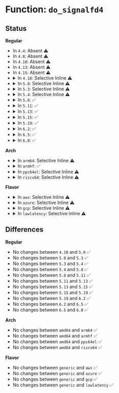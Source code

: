# Function: <code>do_signalfd4</code>

## Status
<b>Regular</b>
<ul>
<li>
In <code>4.4</code>: Absent ⚠️
</li>
<li>
In <code>4.8</code>: Absent ⚠️
</li>
<li>
In <code>4.10</code>: Absent ⚠️
</li>
<li>
In <code>4.13</code>: Absent ⚠️
</li>
<li>
In <code>4.15</code>: Absent ⚠️
</li>
<li>
<details>
<summary>In <code>4.18</code>: Selective Inline ⚠️</summary>

```c
int do_signalfd4(int ufd, sigset_t *mask, int flags);
```

**Collision:** Unique Static

**Inline:** Selective

**Transformation:** False

**Instances:**

```
In fs/signalfd.c (ffffffff812ed2c0)
Location: fs/signalfd.c:262
Inline: True
Direct callers:
  - fs/signalfd.c:do_compat_signalfd4
  - fs/signalfd.c:__ia32_sys_signalfd
  - fs/signalfd.c:__x64_sys_signalfd
  - fs/signalfd.c:__ia32_sys_signalfd4
  - fs/signalfd.c:__x64_sys_signalfd4
```
**Symbols:**

```
ffffffff812ed2c0-ffffffff812ed435: do_signalfd4 (STB_LOCAL)
```
</details>
</li>
<li>
<details>
<summary>In <code>5.0</code>: Selective Inline ⚠️</summary>

```c
int do_signalfd4(int ufd, sigset_t *mask, int flags);
```

**Collision:** Unique Static

**Inline:** Selective

**Transformation:** False

**Instances:**

```
In fs/signalfd.c (ffffffff81301920)
Location: fs/signalfd.c:262
Inline: True
Direct callers:
  - fs/signalfd.c:do_compat_signalfd4
  - fs/signalfd.c:__ia32_sys_signalfd
  - fs/signalfd.c:__x64_sys_signalfd
  - fs/signalfd.c:__ia32_sys_signalfd4
  - fs/signalfd.c:__x64_sys_signalfd4
```
**Symbols:**

```
ffffffff81301920-ffffffff81301a95: do_signalfd4 (STB_LOCAL)
```
</details>
</li>
<li>
<details>
<summary>In <code>5.3</code>: Selective Inline ⚠️</summary>

```c
int do_signalfd4(int ufd, sigset_t *mask, int flags);
```

**Collision:** Unique Static

**Inline:** Selective

**Transformation:** False

**Instances:**

```
In fs/signalfd.c (ffffffff81322e90)
Location: fs/signalfd.c:263
Inline: True
Direct callers:
  - fs/signalfd.c:do_compat_signalfd4
  - fs/signalfd.c:__ia32_sys_signalfd
  - fs/signalfd.c:__x64_sys_signalfd
  - fs/signalfd.c:__ia32_sys_signalfd4
  - fs/signalfd.c:__x64_sys_signalfd4
```
**Symbols:**

```
ffffffff81322e90-ffffffff81323018: do_signalfd4 (STB_LOCAL)
```
</details>
</li>
<li>
<details>
<summary>In <code>5.4</code>: Selective Inline ⚠️</summary>

```c
int do_signalfd4(int ufd, sigset_t *mask, int flags);
```

**Collision:** Unique Static

**Inline:** Selective

**Transformation:** False

**Instances:**

```
In fs/signalfd.c (ffffffff81335bf0)
Location: fs/signalfd.c:263
Inline: True
Direct callers:
  - fs/signalfd.c:do_compat_signalfd4
  - fs/signalfd.c:__ia32_sys_signalfd
  - fs/signalfd.c:__x64_sys_signalfd
  - fs/signalfd.c:__ia32_sys_signalfd4
  - fs/signalfd.c:__x64_sys_signalfd4
```
**Symbols:**

```
ffffffff81335bf0-ffffffff81335d78: do_signalfd4 (STB_LOCAL)
```
</details>
</li>
<li>
<details>
<summary>In <code>5.8</code>: ✅</summary>

```c
int do_signalfd4(int ufd, sigset_t *mask, int flags);
```

**Collision:** Unique Static

**Inline:** No

**Transformation:** False

**Instances:**

```
In fs/signalfd.c (ffffffff8136f880)
Location: fs/signalfd.c:263
Inline: False
Direct callers:
  - fs/signalfd.c:__x32_compat_sys_signalfd
  - fs/signalfd.c:__ia32_compat_sys_signalfd
  - fs/signalfd.c:__x32_compat_sys_signalfd4
  - fs/signalfd.c:__ia32_compat_sys_signalfd4
  - fs/signalfd.c:__ia32_sys_signalfd
  - fs/signalfd.c:__x64_sys_signalfd
  - fs/signalfd.c:__ia32_sys_signalfd4
  - fs/signalfd.c:__x64_sys_signalfd4
```
**Symbols:**

```
ffffffff8136f880-ffffffff8136f9e4: do_signalfd4 (STB_LOCAL)
```
</details>
</li>
<li>
<details>
<summary>In <code>5.11</code>: ✅</summary>

```c
int do_signalfd4(int ufd, sigset_t *mask, int flags);
```

**Collision:** Unique Static

**Inline:** No

**Transformation:** False

**Instances:**

```
In fs/signalfd.c (ffffffff8137d5e0)
Location: fs/signalfd.c:263
Inline: False
Direct callers:
  - fs/signalfd.c:__x32_compat_sys_signalfd
  - fs/signalfd.c:__ia32_compat_sys_signalfd
  - fs/signalfd.c:__x32_compat_sys_signalfd4
  - fs/signalfd.c:__ia32_compat_sys_signalfd4
  - fs/signalfd.c:__ia32_sys_signalfd
  - fs/signalfd.c:__x64_sys_signalfd
  - fs/signalfd.c:__ia32_sys_signalfd4
  - fs/signalfd.c:__x64_sys_signalfd4
```
**Symbols:**

```
ffffffff8137d5e0-ffffffff8137d744: do_signalfd4 (STB_LOCAL)
```
</details>
</li>
<li>
<details>
<summary>In <code>5.13</code>: ✅</summary>

```c
int do_signalfd4(int ufd, sigset_t *mask, int flags);
```

**Collision:** Unique Static

**Inline:** No

**Transformation:** False

**Instances:**

```
In fs/signalfd.c (ffffffff81384260)
Location: fs/signalfd.c:262
Inline: False
Direct callers:
  - fs/signalfd.c:__x32_compat_sys_signalfd
  - fs/signalfd.c:__ia32_compat_sys_signalfd
  - fs/signalfd.c:__x32_compat_sys_signalfd4
  - fs/signalfd.c:__ia32_compat_sys_signalfd4
  - fs/signalfd.c:__ia32_sys_signalfd
  - fs/signalfd.c:__x64_sys_signalfd
  - fs/signalfd.c:__ia32_sys_signalfd4
  - fs/signalfd.c:__x64_sys_signalfd4
```
**Symbols:**

```
ffffffff81384260-ffffffff813843c4: do_signalfd4 (STB_LOCAL)
```
</details>
</li>
<li>
<details>
<summary>In <code>5.15</code>: ✅</summary>

```c
int do_signalfd4(int ufd, sigset_t *mask, int flags);
```

**Collision:** Unique Static

**Inline:** No

**Transformation:** False

**Instances:**

```
In fs/signalfd.c (ffffffff813d1500)
Location: fs/signalfd.c:252
Inline: False
Direct callers:
  - fs/signalfd.c:__x64_compat_sys_signalfd
  - fs/signalfd.c:__ia32_compat_sys_signalfd
  - fs/signalfd.c:__x64_compat_sys_signalfd4
  - fs/signalfd.c:__ia32_compat_sys_signalfd4
  - fs/signalfd.c:__ia32_sys_signalfd
  - fs/signalfd.c:__x64_sys_signalfd
  - fs/signalfd.c:__ia32_sys_signalfd4
  - fs/signalfd.c:__x64_sys_signalfd4
```
**Symbols:**

```
ffffffff813d1500-ffffffff813d1664: do_signalfd4 (STB_LOCAL)
```
</details>
</li>
<li>
<details>
<summary>In <code>5.19</code>: ✅</summary>

```c
int do_signalfd4(int ufd, sigset_t *mask, int flags);
```

**Collision:** Unique Static

**Inline:** No

**Transformation:** False

**Instances:**

```
In fs/signalfd.c (ffffffff8145a7a0)
Location: fs/signalfd.c:253
Inline: False
Direct callers:
  - fs/signalfd.c:__ia32_compat_sys_signalfd
  - fs/signalfd.c:__ia32_compat_sys_signalfd4
  - fs/signalfd.c:__ia32_sys_signalfd
  - fs/signalfd.c:__x64_sys_signalfd
  - fs/signalfd.c:__ia32_sys_signalfd4
  - fs/signalfd.c:__x64_sys_signalfd4
```
**Symbols:**

```
ffffffff8145a7a0-ffffffff8145a922: do_signalfd4 (STB_LOCAL)
```
</details>
</li>
<li>
<details>
<summary>In <code>6.2</code>: ✅</summary>

```c
int do_signalfd4(int ufd, sigset_t *mask, int flags);
```

**Collision:** Unique Static

**Inline:** No

**Transformation:** False

**Instances:**

```
In fs/signalfd.c (ffffffff814e9cf0)
Location: fs/signalfd.c:253
Inline: False
Direct callers:
  - fs/signalfd.c:__ia32_compat_sys_signalfd
  - fs/signalfd.c:__ia32_compat_sys_signalfd4
  - fs/signalfd.c:__ia32_sys_signalfd
  - fs/signalfd.c:__x64_sys_signalfd
  - fs/signalfd.c:__ia32_sys_signalfd4
  - fs/signalfd.c:__x64_sys_signalfd4
```
**Symbols:**

```
ffffffff814e9cf0-ffffffff814e9e72: do_signalfd4 (STB_LOCAL)
```
</details>
</li>
<li>
<details>
<summary>In <code>6.5</code>: ✅</summary>

```c
int do_signalfd4(int ufd, sigset_t *mask, int flags);
```

**Collision:** Unique Static

**Inline:** No

**Transformation:** False

**Instances:**

```
In fs/signalfd.c (ffffffff81520a90)
Location: fs/signalfd.c:253
Inline: False
Direct callers:
  - fs/signalfd.c:__ia32_compat_sys_signalfd
  - fs/signalfd.c:__ia32_compat_sys_signalfd4
  - fs/signalfd.c:__ia32_sys_signalfd
  - fs/signalfd.c:__x64_sys_signalfd
  - fs/signalfd.c:__ia32_sys_signalfd4
  - fs/signalfd.c:__x64_sys_signalfd4
```
**Symbols:**

```
ffffffff81520a90-ffffffff81520c15: do_signalfd4 (STB_LOCAL)
```
</details>
</li>
<li>
<details>
<summary>In <code>6.8</code>: ✅</summary>

```c
int do_signalfd4(int ufd, sigset_t *mask, int flags);
```

**Collision:** Unique Static

**Inline:** No

**Transformation:** False

**Instances:**

```
In fs/signalfd.c (ffffffff815550a0)
Location: fs/signalfd.c:253
Inline: False
Direct callers:
  - fs/signalfd.c:__ia32_compat_sys_signalfd
  - fs/signalfd.c:__ia32_compat_sys_signalfd4
  - fs/signalfd.c:__ia32_sys_signalfd
  - fs/signalfd.c:__x64_sys_signalfd
  - fs/signalfd.c:__ia32_sys_signalfd4
  - fs/signalfd.c:__x64_sys_signalfd4
```
**Symbols:**

```
ffffffff815550a0-ffffffff81555258: do_signalfd4 (STB_LOCAL)
```
</details>
</li>
</ul>
<b>Arch</b>
<ul>
<li>
<details>
<summary>In <code>arm64</code>: Selective Inline ⚠️</summary>

```c
int do_signalfd4(int ufd, sigset_t *mask, int flags);
```

**Collision:** Unique Static

**Inline:** Selective

**Transformation:** False

**Instances:**

```
In fs/signalfd.c (ffff8000103f3588)
Location: fs/signalfd.c:263
Inline: True
Direct callers:
  - fs/signalfd.c:__arm64_compat_sys_signalfd
  - fs/signalfd.c:__arm64_compat_sys_signalfd4
  - fs/signalfd.c:__arm64_sys_signalfd
  - fs/signalfd.c:__arm64_sys_signalfd4
```
**Symbols:**

```
ffff8000103f3588-ffff8000103f3780: do_signalfd4 (STB_LOCAL)
```
</details>
</li>
<li>
<details>
<summary>In <code>armhf</code>: ✅</summary>

```c
int do_signalfd4(int ufd, sigset_t *mask, int flags);
```

**Collision:** Unique Static

**Inline:** No

**Transformation:** False

**Instances:**

```
In fs/signalfd.c (c05c8990)
Location: fs/signalfd.c:263
Inline: False
Direct callers:
  - fs/signalfd.c:__se_sys_signalfd
  - fs/signalfd.c:__se_sys_signalfd4
```
**Symbols:**

```
c05c8990-c05c8b30: do_signalfd4 (STB_LOCAL)
```
</details>
</li>
<li>
<details>
<summary>In <code>ppc64el</code>: Selective Inline ⚠️</summary>

```c
int do_signalfd4(int ufd, sigset_t *mask, int flags);
```

**Collision:** Unique Static

**Inline:** Selective

**Transformation:** False

**Instances:**

```
In fs/signalfd.c (c0000000004fb490)
Location: fs/signalfd.c:263
Inline: True
Direct callers:
  - fs/signalfd.c:__se_compat_sys_signalfd
  - fs/signalfd.c:__se_compat_sys_signalfd4
  - fs/signalfd.c:__se_sys_signalfd
  - fs/signalfd.c:__se_sys_signalfd4
```
**Symbols:**

```
c0000000004fb490-c0000000004fb734: do_signalfd4 (STB_LOCAL)
```
</details>
</li>
<li>
<details>
<summary>In <code>riscv64</code>: Selective Inline ⚠️</summary>

```c
int do_signalfd4(int ufd, sigset_t *mask, int flags);
```

**Collision:** Unique Static

**Inline:** Selective

**Transformation:** False

**Instances:**

```
In fs/signalfd.c (ffffffe0002a4f72)
Location: fs/signalfd.c:263
Inline: True
Direct callers:
  - fs/signalfd.c:__se_sys_signalfd
  - fs/signalfd.c:__se_sys_signalfd4
```
**Symbols:**

```
ffffffe0002a4f72-ffffffe0002a50f8: do_signalfd4 (STB_LOCAL)
```
</details>
</li>
</ul>
<b>Flavor</b>
<ul>
<li>
<details>
<summary>In <code>aws</code>: Selective Inline ⚠️</summary>

```c
int do_signalfd4(int ufd, sigset_t *mask, int flags);
```

**Collision:** Unique Static

**Inline:** Selective

**Transformation:** False

**Instances:**

```
In fs/signalfd.c (ffffffff8132e1d0)
Location: fs/signalfd.c:263
Inline: True
Direct callers:
  - fs/signalfd.c:do_compat_signalfd4
  - fs/signalfd.c:__ia32_sys_signalfd
  - fs/signalfd.c:__x64_sys_signalfd
  - fs/signalfd.c:__ia32_sys_signalfd4
  - fs/signalfd.c:__x64_sys_signalfd4
```
**Symbols:**

```
ffffffff8132e1d0-ffffffff8132e358: do_signalfd4 (STB_LOCAL)
```
</details>
</li>
<li>
<details>
<summary>In <code>azure</code>: Selective Inline ⚠️</summary>

```c
int do_signalfd4(int ufd, sigset_t *mask, int flags);
```

**Collision:** Unique Static

**Inline:** Selective

**Transformation:** False

**Instances:**

```
In fs/signalfd.c (ffffffff8131ee30)
Location: fs/signalfd.c:263
Inline: True
Direct callers:
  - fs/signalfd.c:do_compat_signalfd4
  - fs/signalfd.c:__ia32_sys_signalfd
  - fs/signalfd.c:__x64_sys_signalfd
  - fs/signalfd.c:__ia32_sys_signalfd4
  - fs/signalfd.c:__x64_sys_signalfd4
```
**Symbols:**

```
ffffffff8131ee30-ffffffff8131efb2: do_signalfd4 (STB_LOCAL)
```
</details>
</li>
<li>
<details>
<summary>In <code>gcp</code>: Selective Inline ⚠️</summary>

```c
int do_signalfd4(int ufd, sigset_t *mask, int flags);
```

**Collision:** Unique Static

**Inline:** Selective

**Transformation:** False

**Instances:**

```
In fs/signalfd.c (ffffffff8132bca0)
Location: fs/signalfd.c:263
Inline: True
Direct callers:
  - fs/signalfd.c:do_compat_signalfd4
  - fs/signalfd.c:__ia32_sys_signalfd
  - fs/signalfd.c:__x64_sys_signalfd
  - fs/signalfd.c:__ia32_sys_signalfd4
  - fs/signalfd.c:__x64_sys_signalfd4
```
**Symbols:**

```
ffffffff8132bca0-ffffffff8132be28: do_signalfd4 (STB_LOCAL)
```
</details>
</li>
<li>
<details>
<summary>In <code>lowlatency</code>: Selective Inline ⚠️</summary>

```c
int do_signalfd4(int ufd, sigset_t *mask, int flags);
```

**Collision:** Unique Static

**Inline:** Selective

**Transformation:** False

**Instances:**

```
In fs/signalfd.c (ffffffff8133e950)
Location: fs/signalfd.c:263
Inline: True
Direct callers:
  - fs/signalfd.c:do_compat_signalfd4
  - fs/signalfd.c:__ia32_sys_signalfd
  - fs/signalfd.c:__x64_sys_signalfd
  - fs/signalfd.c:__ia32_sys_signalfd4
  - fs/signalfd.c:__x64_sys_signalfd4
```
**Symbols:**

```
ffffffff8133e950-ffffffff8133eacf: do_signalfd4 (STB_LOCAL)
```
</details>
</li>
</ul>

## Differences
<b>Regular</b>
<ul>
<li>
No changes between <code>4.18</code> and <code>5.0</code> ✅
</li>
<li>
No changes between <code>5.0</code> and <code>5.3</code> ✅
</li>
<li>
No changes between <code>5.3</code> and <code>5.4</code> ✅
</li>
<li>
No changes between <code>5.4</code> and <code>5.8</code> ✅
</li>
<li>
No changes between <code>5.8</code> and <code>5.11</code> ✅
</li>
<li>
No changes between <code>5.11</code> and <code>5.13</code> ✅
</li>
<li>
No changes between <code>5.13</code> and <code>5.15</code> ✅
</li>
<li>
No changes between <code>5.15</code> and <code>5.19</code> ✅
</li>
<li>
No changes between <code>5.19</code> and <code>6.2</code> ✅
</li>
<li>
No changes between <code>6.2</code> and <code>6.5</code> ✅
</li>
<li>
No changes between <code>6.5</code> and <code>6.8</code> ✅
</li>
</ul>
<b>Arch</b>
<ul>
<li>
No changes between <code>amd64</code> and <code>arm64</code> ✅
</li>
<li>
No changes between <code>amd64</code> and <code>armhf</code> ✅
</li>
<li>
No changes between <code>amd64</code> and <code>ppc64el</code> ✅
</li>
<li>
No changes between <code>amd64</code> and <code>riscv64</code> ✅
</li>
</ul>
<b>Flavor</b>
<ul>
<li>
No changes between <code>generic</code> and <code>aws</code> ✅
</li>
<li>
No changes between <code>generic</code> and <code>azure</code> ✅
</li>
<li>
No changes between <code>generic</code> and <code>gcp</code> ✅
</li>
<li>
No changes between <code>generic</code> and <code>lowlatency</code> ✅
</li>
</ul>
